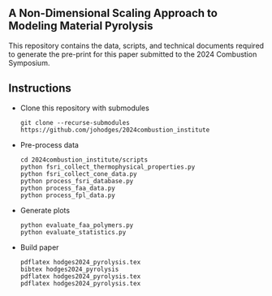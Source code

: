 ## A Non-Dimensional Scaling Approach to Modeling Material Pyrolysis

This repository contains the data, scripts, and technical documents required to generate the pre-print for this paper submitted to the 2024 Combustion Symposium.

## Instructions
* Clone this repository with submodules
  ```
  git clone --recurse-submodules https://github.com/johodges/2024combustion_institute
  ```
* Pre-process data
  ```
  cd 2024combustion_institute/scripts
  python fsri_collect_thermophysical_properties.py
  python fsri_collect_cone_data.py
  python process_fsri_database.py
  python process_faa_data.py
  python process_fpl_data.py
  ```
* Generate plots
  ```
  python evaluate_faa_polymers.py
  python evaluate_statistics.py
  ```
* Build paper
  ```
  pdflatex hodges2024_pyrolysis.tex
  bibtex hodges2024_pyrolysis
  pdflatex hodges2024_pyrolysis.tex
  pdflatex hodges2024_pyrolysis.tex
  ```
